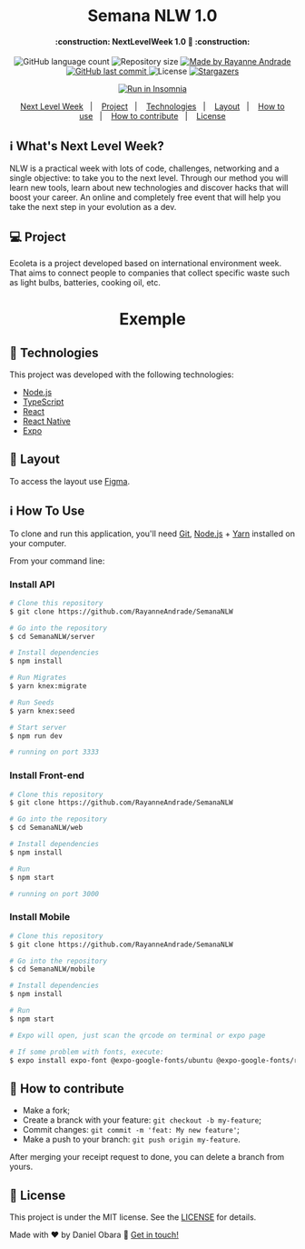 <h1 align="center"> Semana NLW 1.0 </h1>

<h4 align="center"> 
	:construction: NextLevelWeek 1.0 🚀 :construction:
</h4>
<p align="center">
  <img alt="GitHub language count" src="https://img.shields.io/github/languages/count/RayanneAndrade/NLW-1.0?color=%2304D361">

  <img alt="Repository size" src="https://img.shields.io/github/repo-size/RayanneAndrade/NLW-1.0">
	
  <a href="https://www.linkedin.com/in/RayanneAndrade/">
    <img alt="Made by Rayanne Andrade" src="https://img.shields.io/badge/made%20by-RayanneAndrade-%2304D361">
  </a>

  <a href="https://github.com/RayanneAndrade/NLW-1.0/commits/master">
    <img alt="GitHub last commit" src="https://img.shields.io/github/last-commit/RayanneAndrade/NLW-1.0">
  </a>

  <img alt="License" src="https://img.shields.io/badge/license-MIT-brightgreen">
   <a href="https://github.com/RayanneAndrade/SemanaNLW/stargazers">
    <img alt="Stargazers" src="https://img.shields.io/github/stars/RayanneAndrade/SemanaNLW?style=social">
  </a>
</p>
<p align="center">
<a href="https://insomnia.rest/run/?label=NLW%201.0%20Ecoleta&uri=https%3A%2F%2Fraw.githubusercontent.com%2FRayanneAndrade%2FNLW-1.0%2Fmaster%2Fbackend%2FInsomnia.json" target="_blank"><img src="https://insomnia.rest/images/run.svg" alt="Run in Insomnia"></a>
</p>
<p align="center">
  <a href="#-nlw">Next Level Week</a>&nbsp;&nbsp;&nbsp;|&nbsp;&nbsp;&nbsp;
  <a href="#-project">Project</a>&nbsp;&nbsp;&nbsp;|&nbsp;&nbsp;&nbsp;
  <a href="#rocket-Technologies">Technologies</a>&nbsp;&nbsp;&nbsp;|&nbsp;&nbsp;&nbsp;
  <a href="#-layout">Layout</a>&nbsp;&nbsp;&nbsp;|&nbsp;&nbsp;&nbsp;
  <a href="#-how-to-use">How to use</a>&nbsp;&nbsp;&nbsp;|&nbsp;&nbsp;&nbsp;
  <a href="#-how-to-contribute">How to contribute</a>&nbsp;&nbsp;&nbsp;|&nbsp;&nbsp;&nbsp;
  <a href="#memo-license">License</a>
</p>

## :information_source: What's Next Level Week?

NLW is a practical week with lots of code, challenges, networking and a single objective: to take you to the next level.
Through our method you will learn new tools, learn about new technologies and discover hacks that will boost your career.
An online and completely free event that will help you take the next step in your evolution as a dev.

## 💻 Project

Ecoleta is a project developed based on international environment week. 
That aims to connect people to companies that collect specific waste such as light bulbs, batteries, cooking oil, etc.

<h1 align="center"> Exemple </h1>


## :rocket: Technologies

This project was developed with the following technologies:

- [Node.js][nodejs]
- [TypeScript][typescript]
- [React][reactjs]
- [React Native][rn]
- [Expo][expo]

## 🔖 Layout

To access the layout use [Figma](https://www.figma.com/file/1SxgOMojOB2zYT0Mdk28lB/).

## :information_source: How To Use

To clone and run this application, you'll need [Git](https://git-scm.com), [Node.js][nodejs] + [Yarn][yarn] installed on your computer.

From your command line:

### Install API 

```bash
# Clone this repository
$ git clone https://github.com/RayanneAndrade/SemanaNLW

# Go into the repository
$ cd SemanaNLW/server

# Install dependencies
$ npm install

# Run Migrates
$ yarn knex:migrate

# Run Seeds
$ yarn knex:seed

# Start server
$ npm run dev

# running on port 3333
```

### Install Front-end

```bash
# Clone this repository
$ git clone https://github.com/RayanneAndrade/SemanaNLW

# Go into the repository
$ cd SemanaNLW/web

# Install dependencies
$ npm install

# Run
$ npm start

# running on port 3000
```

### Install Mobile

```bash
# Clone this repository
$ git clone https://github.com/RayanneAndrade/SemanaNLW

# Go into the repository
$ cd SemanaNLW/mobile

# Install dependencies
$ npm install

# Run
$ npm start

# Expo will open, just scan the qrcode on terminal or expo page

# If some problem with fonts, execute:
$ expo install expo-font @expo-google-fonts/ubuntu @expo-google-fonts/roboto

```

## 🤔 How to contribute

- Make a fork;
- Create a branck with your feature: `git checkout -b my-feature`;
- Commit changes: `git commit -m 'feat: My new feature'`;
- Make a push to your branch: `git push origin my-feature`.

After merging your receipt request to done, you can delete a branch from yours.

## :memo: License

This project is under the MIT license. See the [LICENSE](https://github.com/RayanneAndrade/SemanaNLW/blob/master/LICENSE) for details.


Made with ♥ by Daniel Obara :wave: [Get in touch!](https://www.linkedin.com/in/rayanne-andrade/)

[nodejs]: https://nodejs.org/
[typescript]: https://www.typescriptlang.org/
[expo]: https://expo.io/
[reactjs]: https://reactjs.org
[rn]: https://facebook.github.io/react-native/
[yarn]: https://yarnpkg.com/
[vs]: https://code.visualstudio.com/
[vceditconfig]: https://marketplace.visualstudio.com/items?itemName=EditorConfig.EditorConfig
[vceslint]: https://marketplace.visualstudio.com/items?itemName=dbaeumer.vscode-eslint
[prettier]: https://marketplace.visualstudio.com/items?itemName=esbenp.prettier-vscode
